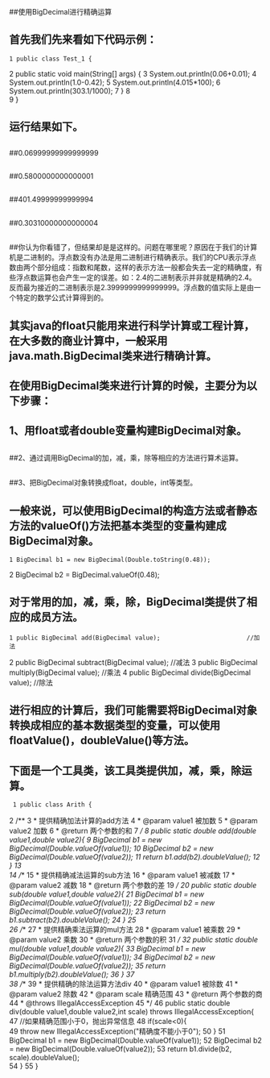 ##使用BigDecimal进行精确运算

##
## 首先我们先来看如下代码示例：	1 public class Test_1 {2     public static void main(String[] args) {3         System.out.println(0.06+0.01);4         System.out.println(1.0-0.42);5         System.out.println(4.015*100);6         System.out.println(303.1/1000);7     	}8     9 	}

##
## 运行结果如下。

##
##0.06999999999999999

##
##0.5800000000000001

##
##401.49999999999994

##
##0.30310000000000004

##
##你认为你看错了，但结果却是是这样的。问题在哪里呢？原因在于我们的计算机是二进制的。浮点数没有办法是用二进制进行精确表示。我们的CPU表示浮点数由两个部分组成：指数和尾数，这样的表示方法一般都会失去一定的精确度，有些浮点数运算也会产生一定的误差。如：2.4的二进制表示并非就是精确的2.4。反而最为接近的二进制表示是2.3999999999999999。浮点数的值实际上是由一个特定的数学公式计算得到的。

##
## 其实java的float只能用来进行科学计算或工程计算，在大多数的商业计算中，一般采用java.math.BigDecimal类来进行精确计算。

##
## 在使用BigDecimal类来进行计算的时候，主要分为以下步骤：

##
## 1、用float或者double变量构建BigDecimal对象。

##
##2、通过调用BigDecimal的加，减，乘，除等相应的方法进行算术运算。

##
##3、把BigDecimal对象转换成float，double，int等类型。

##
## 一般来说，可以使用BigDecimal的构造方法或者静态方法的valueOf()方法把基本类型的变量构建成BigDecimal对象。	1 BigDecimal b1 = new BigDecimal(Double.toString(0.48));2 BigDecimal b2 = BigDecimal.valueOf(0.48);

##
## 对于常用的加，减，乘，除，BigDecimal类提供了相应的成员方法。	1 public BigDecimal add(BigDecimal value);                        //加法2 public BigDecimal subtract(BigDecimal value);                   //减法 3 public BigDecimal multiply(BigDecimal value);                   //乘法4 public BigDecimal divide(BigDecimal value);                     //除法

##
## 进行相应的计算后，我们可能需要将BigDecimal对象转换成相应的基本数据类型的变量，可以使用floatValue()，doubleValue()等方法。

##
## 下面是一个工具类，该工具类提供加，减，乘，除运算。	 1 public class Arith { 2     /** 3      * 提供精确加法计算的add方法 4      * @param value1 被加数 5      * @param value2 加数 6      * @return 两个参数的和 7      */ 8     public static double add(double value1,double value2){ 9         BigDecimal b1 = new BigDecimal(Double.valueOf(value1));10         BigDecimal b2 = new BigDecimal(Double.valueOf(value2));11         return b1.add(b2).doubleValue();12     	}13     14     /**15      * 提供精确减法运算的sub方法16      * @param value1 被减数17      * @param value2 减数18      * @return 两个参数的差19      */20     public static double sub(double value1,double value2){21         BigDecimal b1 = new BigDecimal(Double.valueOf(value1));22         BigDecimal b2 = new BigDecimal(Double.valueOf(value2));23         return b1.subtract(b2).doubleValue();24     	}25     26     /**27      * 提供精确乘法运算的mul方法28      * @param value1 被乘数29      * @param value2 乘数30      * @return 两个参数的积31      */32     public static double mul(double value1,double value2){33         BigDecimal b1 = new BigDecimal(Double.valueOf(value1));34         BigDecimal b2 = new BigDecimal(Double.valueOf(value2));35         return b1.multiply(b2).doubleValue();36     	}37     38     /**39      * 提供精确的除法运算方法div40      * @param value1 被除数41      * @param value2 除数42      * @param scale 精确范围43      * @return 两个参数的商44      * @throws IllegalAccessException45      */46     public static double div(double value1,double value2,int scale) throws IllegalAccessException{47         //如果精确范围小于0，抛出异常信息48         if(scale<0){         49             throw new IllegalAccessException("精确度不能小于0");50         	}51         BigDecimal b1 = new BigDecimal(Double.valueOf(value1));52         BigDecimal b2 = new BigDecimal(Double.valueOf(value2));53         return b1.divide(b2, scale).doubleValue();    54     	}55 	}

##
##

##
##